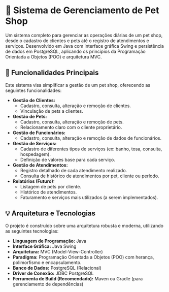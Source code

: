 # 🐾 Sistema de Gerenciamento de Pet Shop

Um sistema completo para gerenciar as operações diárias de um pet shop, desde o cadastro de clientes e pets até o registro de atendimentos e serviços. Desenvolvido em Java com interface gráfica Swing e persistência de dados em PostgreSQL, aplicando os princípios da Programação Orientada a Objetos (POO) e arquitetura MVC.

## 🚀 Funcionalidades Principais

Este sistema visa simplificar a gestão de um pet shop, oferecendo as seguintes funcionalidades:

* **Gestão de Clientes:**
    * Cadastro, consulta, alteração e remoção de clientes.
    * Vinculação de pets a clientes.
* **Gestão de Pets:**
    * Cadastro, consulta, alteração e remoção de pets.
    * Relacionamento claro com o cliente proprietário.
* **Gestão de Funcionários:**
    * Cadastro, consulta, alteração e remoção de dados de funcionários.
* **Gestão de Serviços:**
    * Cadastro de diferentes tipos de serviços (ex: banho, tosa, consulta, hospedagem).
    * Definição de valores base para cada serviço.
* **Gestão de Atendimentos:**
    * Registro detalhado de cada atendimento realizado.
    * Consulta de histórico de atendimentos por pet, cliente ou período.
* **Relatórios (Futuro):**
    * Listagem de pets por cliente.
    * Histórico de atendimentos.
    * Faturamento e serviços mais utilizados (a serem implementados).

## 💡 Arquitetura e Tecnologias

O projeto é construído sobre uma arquitetura robusta e moderna, utilizando as seguintes tecnologias:

* **Linguagem de Programação:** Java
* **Interface Gráfica:** Java Swing
* **Arquitetura:** MVC (Model-View-Controller)
* **Paradigma:** Programação Orientada a Objetos (POO) com herança, polimorfismo e encapsulamento.
* **Banco de Dados:** PostgreSQL (Relacional)
* **Driver de Conexão:** JDBC PostgreSQL
* **Ferramenta de Build (Recomendado):** Maven ou Gradle (para gerenciamento de dependências)
